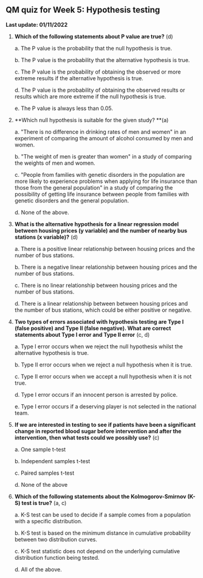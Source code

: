 ## QM quiz for Week 5: Hypothesis testing

**Last update: 01/11/2022**

1. **Which of the following statements about P value are true?** (d)

   a. The P value is the probability that the null hypothesis is true.  

   b. The P value is the probability that the alternative hypothesis is true.  

   c. The P value is the probability of obtaining the observed or more extreme results if the alternative hypothesis is true.  

   d. The P value is the probability of obtaining the observed results or results which are more extreme if the null hypothesis is true. 

   e. The P value is always less than 0.05.  

2. **Which null hypothesis is suitable for the given study? **(a)

   a. "There is no difference in drinking rates of men and women" in an experiment of comparing the amount of alcohol consumed by men and women.  

   b. "The weight of men is greater than women" in a study of comparing the weights of men and women.  

   c. "People from families with genetic disorders in the population are more likely to experience problems when applying for life insurance than those from the general population" in a study of comparing the possibility of getting life insurance between people from families with genetic disorders and the general population.

   d. None of the above.

3. **What is the alternative hypothesis for a linear regression model between housing prices (y variable) and the number of nearby bus stations (x variable)?** (d)

   a. There is a positive linear relationship between housing prices and the number of bus stations.

   b. There is a negative linear relationship between housing prices and the number of bus stations.

   c. There is no linear relationship between housing prices and the number of bus stations.

   d. There is a linear relationship between between housing prices and the number of bus stations, which could be either positive or negative.


4. **Two types of errors associated with hypothesis testing are Type I (false positive) and Type II (false negative). What are correct statements about Type I error and Type II error** (c, d)

   a. Type I error occurs when we reject the null hypothesis whilst the alternative hypothesis is true.

   b. Type II error occurs when we reject a null hypothesis when it is true.

   c. Type II error occurs when we accept a null hypothesis when it is not true.

   d. Type I error occurs if an innocent person is arrested by police.

   e. Type I error occurs if a deserving player is not selected in the national team.

5. **If we are interested in testing to see if patients have been a significant change in reported blood sugar before intervention and after the intervention, then what tests could we possibly use?** (c)

   a. One sample t-test

   b. Independent samples t-test

   c. Paired samples t-test

   d. None of the above

6. **Which of the following statements about the Kolmogorov-Smirnov (K-S) test is true?** (a, c)

   a. K-S test can be used to decide if a sample comes from a population with a specific distribution.

   b. K-S test is based on the minimum distance in cumulative probability between two distribution curves.

   c. K-S test statistic does not depend on the underlying cumulative distribution function being tested.

   d. All of the above.

